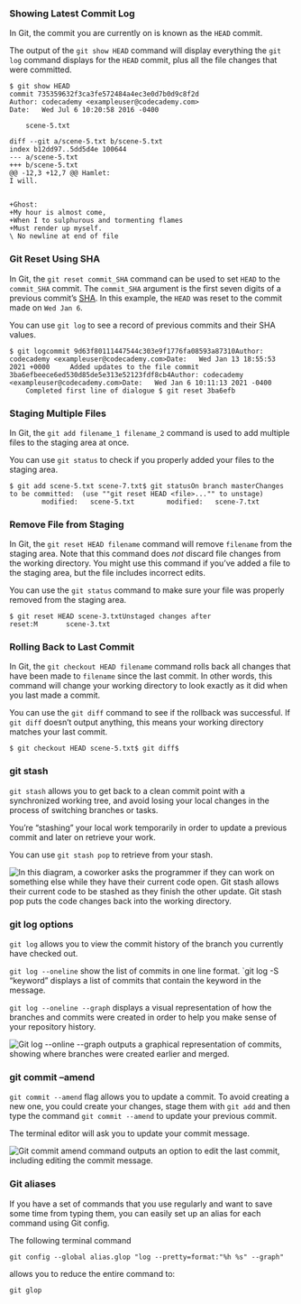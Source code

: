 ### Showing Latest Commit Log

In Git, the commit you are currently on is known as the `HEAD` commit.

The output of the `git show HEAD` command will display everything the `git log` command displays for the `HEAD` commit, plus all the file changes that were committed.

```
$ git show HEAD
commit 735359632f3ca3fe572484a4ec3e0d7b0d9c8f2d
Author: codecademy <exampleuser@codecademy.com>
Date:   Wed Jul 6 10:20:58 2016 -0400
	
	scene-5.txt 
	
diff --git a/scene-5.txt b/scene-5.txt
index b12dd97..5dd5d4e 100644
--- a/scene-5.txt
+++ b/scene-5.txt
@@ -12,3 +12,7 @@ Hamlet:
I will.  


+Ghost:
+My hour is almost come,
+When I to sulphurous and tormenting flames
+Must render up myself.
\ No newline at end of file
```

### Git Reset Using SHA

In Git, the `git reset commit_SHA` command can be used to set `HEAD` to the `commit_SHA` commit. The `commit_SHA` argument is the first seven digits of a previous commit’s [SHA](https://en.wikipedia.org/wiki/Secure_Hash_Algorithms). In this example, the `HEAD` was reset to the commit made on `Wed Jan 6`.

You can use `git log` to see a record of previous commits and their SHA values.

```
$ git logcommit 9d63f80111447544c303e9f1776fa08593a87310Author: codecademy <exampleuser@codecademy.com>Date:   Wed Jan 13 18:55:53 2021 +0000     Added updates to the file commit 3ba6efbeece6ed530d85de5e313e52123fdf8cb4Author: codecademy <exampleuser@codecademy.com>Date:   Wed Jan 6 10:11:13 2021 -0400     Completed first line of dialogue $ git reset 3ba6efb
```

### Staging Multiple Files

In Git, the `git add filename_1 filename_2` command is used to add multiple files to the staging area at once.

You can use `git status` to check if you properly added your files to the staging area.

```
$ git add scene-5.txt scene-7.txt$ git statusOn branch masterChanges to be committed:  (use ""git reset HEAD <file>..."" to unstage)         modified:   scene-5.txt        modified:   scene-7.txt
```

### Remove File from Staging

In Git, the `git reset HEAD filename` command will remove `filename` from the staging area. Note that this command does _not_ discard file changes from the working directory. You might use this command if you’ve added a file to the staging area, but the file includes incorrect edits.

You can use the `git status` command to make sure your file was properly removed from the staging area.

```
$ git reset HEAD scene-3.txtUnstaged changes after reset:M       scene-3.txt
```

### Rolling Back to Last Commit

In Git, the `git checkout HEAD filename` command rolls back all changes that have been made to `filename` since the last commit. In other words, this command will change your working directory to look exactly as it did when you last made a commit.

You can use the `git diff` command to see if the rollback was successful. If `git diff` doesn’t output anything, this means your working directory matches your last commit.

```
$ git checkout HEAD scene-5.txt$ git diff$
```

### git stash

`git stash` allows you to get back to a clean commit point with a synchronized working tree, and avoid losing your local changes in the process of switching branches or tasks.

You’re “stashing” your local work temporarily in order to update a previous commit and later on retrieve your work.

You can use `git stash pop` to retrieve from your stash.

![In this diagram, a coworker asks the programmer if they can work on something else while they have their current code open. Git stash allows their current code to be stashed as they finish the other update. Git stash pop puts the code changes back into the working directory.](https://static-assets.codecademy.com/Courses/learn-git-github/handy-git-operations/git-stash-pop-diagram.svg)

### git log options

`git log` allows you to view the commit history of the branch you currently have checked out.

`git log --oneline` show the list of commits in one line format. `git log -S “keyword” displays a list of commits that contain the keyword in the message.

`git log --oneline --graph` displays a visual representation of how the branches and commits were created in order to help you make sense of your repository history.

![Git log --online --graph outputs a graphical representation of commits, showing where branches were created earlier and merged.](https://static-assets.codecademy.com/Courses/learn-git-github/handy-git-operations/git-log-oneline-graph.png)

### git commit –amend

`git commit --amend` flag allows you to update a commit. To avoid creating a new one, you could create your changes, stage them with `git add` and then type the command `git commit --amend` to update your previous commit.

The terminal editor will ask you to update your commit message.

![Git commit amend command outputs an option to edit the last commit, including editing the commit message.](https://static-assets.codecademy.com/Courses/learn-git-github/handy-git-operations/git-commit-amend.png)

### Git aliases

If you have a set of commands that you use regularly and want to save some time from typing them, you can easily set up an alias for each command using Git config.

The following terminal command

```
git config --global alias.glop "log --pretty=format:"%h %s" --graph"
```

allows you to reduce the entire command to:

```
git glop
```